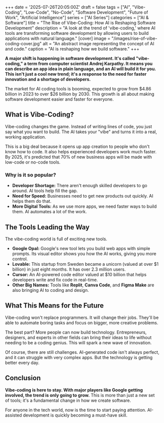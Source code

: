+++
date = '2025-07-26T20:05:00Z'
draft = false
tags = ["AI", "Vibe-Coding", "Low-Code", "No-Code", "Software Development", "Future of Work", "Artificial Intelligence"]
series = ["AI Series"]
categories = ["AI & Software"]
title = "The Rise of Vibe-Coding: How AI is Reshaping Software Development"
description = "A look at the trend of 'vibe-coding,' where AI tools are transforming software development by allowing users to build applications with natural language."
[cover]
  image = "/images/rise-of-vibe-coding-cover.jpg"
  alt = "An abstract image representing the concept of AI and code."
  caption = "AI is reshaping how we build software."
+++

**A major shift is happening in software development. It's called "vibe-coding," a term from computer scientist Andrej Karpathy. It means you can describe an app idea in plain language, and an AI will build it for you. This isn't just a cool new trend; it's a response to the need for faster innovation and a shortage of developers.**

The market for AI coding tools is booming, expected to grow from $4.86 billion in 2023 to over $26 billion by 2030. This growth is all about making software development easier and faster for everyone.

## What is Vibe-Coding?

Vibe-coding changes the game. Instead of writing lines of code, you just say what you want to build. The AI takes your "vibe" and turns it into a real, working application.

This is a big deal because it opens up app creation to people who don't know how to code. It also helps experienced developers work much faster. By 2025, it's predicted that 70% of new business apps will be made with low-code or no-code tools.

### Why is it so popular?

*   **Developer Shortage:** There aren't enough skilled developers to go around. AI tools help fill the gap.
*   **Need for Speed:** Businesses need to get new products out quickly. AI helps them do that.
*   **More Digital Tools:** As we use more apps, we need faster ways to build them. AI automates a lot of the work.

## The Tools Leading the Way

The vibe-coding world is full of exciting new tools.

*   **Google Opal:** Google's new tool lets you build web apps with simple prompts. Its visual editor shows you how the AI works, giving you more control.
*   **Lovable:** This startup from Sweden became a unicorn (valued at over $1 billion) in just eight months. It has over 2.3 million users.
*   **Cursor:** An AI-powered code editor valued at $10 billion that helps developers write and fix code in real-time.
*   **Other Big Names:** Tools like **Replit**, **Canva Code**, and **Figma Make** are also bringing AI to coding and design.

## What This Means for the Future

Vibe-coding won't replace programmers. It will change their jobs. They'll be able to automate boring tasks and focus on bigger, more creative problems.

The best part? More people can now build technology. Entrepreneurs, designers, and experts in other fields can bring their ideas to life without needing to be a coding genius. This will spark a new wave of innovation.

Of course, there are still challenges. AI-generated code isn't always perfect, and it can struggle with very complex apps. But the technology is getting better every day.

## Conclusion

**Vibe-coding is here to stay. With major players like Google getting involved, the trend is only going to grow.** This is more than just a new set of tools; it's a fundamental change in how we create software.

For anyone in the tech world, now is the time to start paying attention. AI-assisted development is quickly becoming a must-have skill.